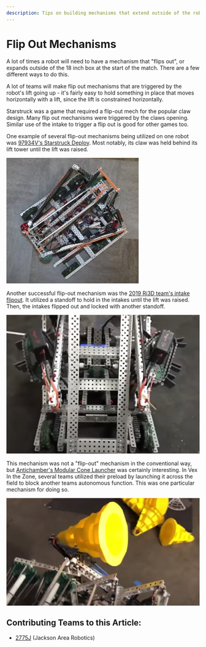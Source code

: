 ```yaml
---
description: Tips on building mechanisms that extend outside of the robot's starting size.
---
```


# Flip Out Mechanisms

A lot of times a robot will need to have a mechanism that "flips out", or expands outside of the 18 inch box at the start of the match. There are a few different ways to do this.

A lot of teams will make flip out mechanisms that are triggered by the robot's lift going up - it's fairly easy to hold something in place that moves horizontally with a lift, since the lift is constrained horizontally.

Starstruck was a game that required a flip-out mech for the popular claw design. Many flip out mechanisms were triggered by the claws opening. Similar use of the intake to trigger a flip out is good for other games too.

One example of several flip-out mechanisms being utilized on one robot was [97934V's Starstruck Deploy](https://www.youtube.com/watch?v=u9XEYpPA-H4). Most notably, its claw was held behind its lift tower until the lift was raised.

![97934V's Starstruck Deploy](../.gitbook/assets/97934vs-starstruck-deploy.png)

Another successful flip-out mechanism was the [2019 Ri3D team's intake flipout](https://youtu.be/BC4ZlIcBB7I?t=145). It utilized a standoff to hold in the intakes until the lift was raised. Then, the intakes flipped out and locked with another standoff.

![2019 SoCal RI3D Intake Flipout](../.gitbook/assets/bens-intake-flipout.png)

This mechanism was not a "flip-out" mechanism in the conventional way, but [Antichamber's Modular Cone Launcher](https://www.youtube.com/watch?v=zHS9VIAxNNM) was certainly interesting. In Vex In the Zone, several teams utilized their preload by launching it across the field to block another teams autonomous function. This was one particular mechanism for doing so.

![Antichamber's Modular Cone Launcher](<../.gitbook/assets/antichambers-modular-cone-launcher (2) (2) (1) (1).png>)

## Contributing Teams to this Article:

* [2775J](https://www.youtube.com/channel/UCxpfFq6ShDvgmU9P4y6rc\_Q?view\_as=subscriber) (Jackson Area Robotics)
